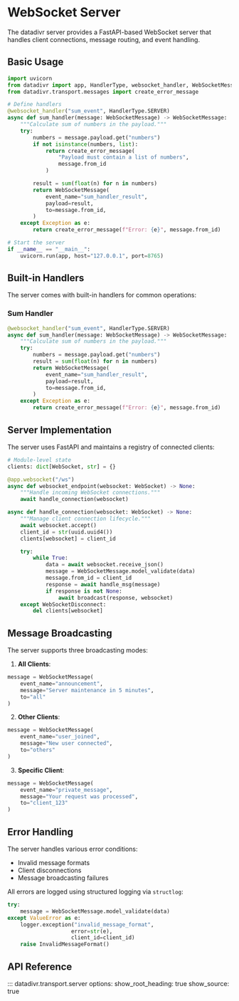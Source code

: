 # WebSocket Server

The datadivr server provides a FastAPI-based WebSocket server that handles client connections, message routing, and event handling.

## Basic Usage

```python
import uvicorn
from datadivr import app, HandlerType, websocket_handler, WebSocketMessage
from datadivr.transport.messages import create_error_message

# Define handlers
@websocket_handler("sum_event", HandlerType.SERVER)
async def sum_handler(message: WebSocketMessage) -> WebSocketMessage:
    """Calculate sum of numbers in the payload."""
    try:
        numbers = message.payload.get("numbers")
        if not isinstance(numbers, list):
            return create_error_message(
                "Payload must contain a list of numbers",
                message.from_id
            )

        result = sum(float(n) for n in numbers)
        return WebSocketMessage(
            event_name="sum_handler_result",
            payload=result,
            to=message.from_id,
        )
    except Exception as e:
        return create_error_message(f"Error: {e}", message.from_id)

# Start the server
if __name__ == "__main__":
    uvicorn.run(app, host="127.0.0.1", port=8765)
```

## Built-in Handlers

The server comes with built-in handlers for common operations:

### Sum Handler

```python
@websocket_handler("sum_event", HandlerType.SERVER)
async def sum_handler(message: WebSocketMessage) -> WebSocketMessage:
    """Calculate sum of numbers in the payload."""
    try:
        numbers = message.payload.get("numbers")
        result = sum(float(n) for n in numbers)
        return WebSocketMessage(
            event_name="sum_handler_result",
            payload=result,
            to=message.from_id,
        )
    except Exception as e:
        return create_error_message(f"Error: {e}", message.from_id)
```

## Server Implementation

The server uses FastAPI and maintains a registry of connected clients:

```python
# Module-level state
clients: dict[WebSocket, str] = {}

@app.websocket("/ws")
async def websocket_endpoint(websocket: WebSocket) -> None:
    """Handle incoming WebSocket connections."""
    await handle_connection(websocket)

async def handle_connection(websocket: WebSocket) -> None:
    """Manage client connection lifecycle."""
    await websocket.accept()
    client_id = str(uuid.uuid4())
    clients[websocket] = client_id

    try:
        while True:
            data = await websocket.receive_json()
            message = WebSocketMessage.model_validate(data)
            message.from_id = client_id
            response = await handle_msg(message)
            if response is not None:
                await broadcast(response, websocket)
    except WebSocketDisconnect:
        del clients[websocket]
```

## Message Broadcasting

The server supports three broadcasting modes:

1. **All Clients**:

```python
message = WebSocketMessage(
    event_name="announcement",
    message="Server maintenance in 5 minutes",
    to="all"
)
```

2. **Other Clients**:

```python
message = WebSocketMessage(
    event_name="user_joined",
    message="New user connected",
    to="others"
)
```

3. **Specific Client**:

```python
message = WebSocketMessage(
    event_name="private_message",
    message="Your request was processed",
    to="client_123"
)
```

## Error Handling

The server handles various error conditions:

- Invalid message formats
- Client disconnections
- Message broadcasting failures

All errors are logged using structured logging via `structlog`:

```python
try:
    message = WebSocketMessage.model_validate(data)
except ValueError as e:
    logger.exception("invalid_message_format",
                    error=str(e),
                    client_id=client_id)
    raise InvalidMessageFormat()
```

## API Reference

::: datadivr.transport.server
options:
show_root_heading: true
show_source: true